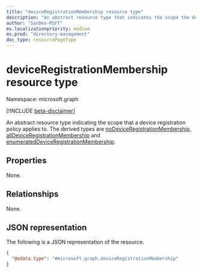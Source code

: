 ```yaml
---
title: "deviceRegistrationMembership resource type"
description: "An abstract resource type that indicates the scope the device registration policy applies to."
author: "SanDeo-MSFT"
ms.localizationpriority: medium
ms.prod: "directory-management"
doc_type: resourcePageType
---
```


# deviceRegistrationMembership resource type

Namespace: microsoft.graph

[!INCLUDE [beta-disclaimer](../../includes/beta-disclaimer.md)]

An abstract resource type indicating the scope that a device registration policy applies to. The derived types are [noDeviceRegistrationMembership](../resources/nodeviceregistrationmembership.md), [allDeviceRegistrationMembership](../resources/alldeviceregistrationmembership.md) and [enumeratedDeviceRegistrationMembership](../resources/enumerateddeviceregistrationmembership.md).


## Properties
None.

## Relationships
None.

## JSON representation
The following is a JSON representation of the resource.
<!-- {
  "blockType": "resource",
  "@odata.type": "microsoft.graph.deviceRegistrationMembership"
}
-->
``` json
{
  "@odata.type": "#microsoft.graph.deviceRegistrationMembership"
}
```
